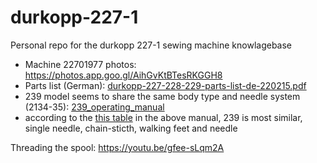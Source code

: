 # durkopp-227-1
Personal repo for the durkopp 227-1 sewing machine knowlagebase

- Machine 22701977 photos: https://photos.app.goo.gl/AihGvKtBTesRKGGH8
- Parts list (German): [durkopp-227-228-229-parts-list-de-220215.pdf](https://github.com/opensourcemanufacturing/durkopp-227-1/blob/main/durkopp-227-228-229-parts-list-de-220215.pdf)
- 239 model seems to share the same body type and needle system (2134-35): [239_operating_manual](https://github.com/opensourcemanufacturing/durkopp-227-1/blob/main/Durkopp_B_238_239_245_249_372_380_541_DE_EN_operating_manual.pdf)
- according to the [this table](https://github.com/opensourcemanufacturing/durkopp-227-1/blob/main/durkopp-model-features-differences-table-238-239-241-245-249-372-376-380-541.png) in the above manual, 239 is most similar, single needle, chain-sticth, walking feet and needle

Threading the spool: https://youtu.be/gfee-sLqm2A
